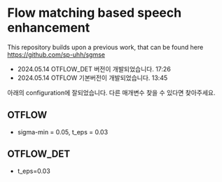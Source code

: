 # Flow matching based speech enhancement

This repository builds upon a previous work, that can be found here https://github.com/sp-uhh/sgmse

* 2024.05.14 OTFLOW_DET 버전이 개발되었습니다. 17:26
* 2024.05.14 OTFLOW 기본버전이 개발되었습니다. 13:45



아래의 configuration에 잘되었습니다. 다른 매개변수 찾을 수 있다면 찾아주세요.
## OTFLOW
- sigma-min = 0.05, t_eps = 0.03

## OTFLOW_DET
- t_eps=0.03